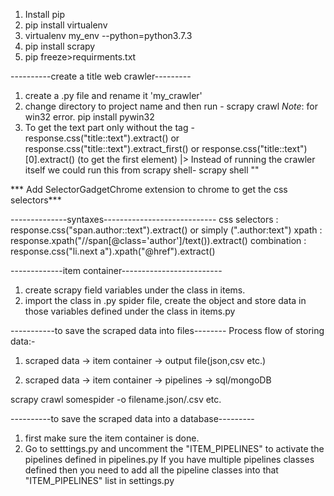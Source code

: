 1. Install pip
2. pip install virtualenv
3. virtualenv my_env --python=python3.7.3
4. pip install scrapy
5. pip freeze>requirments.txt

----------create a title web crawler---------
1. create a .py file and rename it 'my_crawler'
2. change directory to project name and then run - scrapy crawl <name of the crawler defined inside the class>
*Note*: for win32 error. pip install pywin32
3. To get the text part only without the tag - response.css("title::text").extract() 
  or response.css("title::text").extract_first() or response.css("title::text")[0].extract() (to get the first element)
  |> Instead of running the crawler itself we could run this from scrapy shell- scrapy shell "<url to scrape>"

*** Add SelectorGadgetChrome extension to chrome to get the css selectors***

--------------syntaxes----------------------------
css selectors : response.css("span.author::text").extract() or simply (".author:text")
xpath : response.xpath("//span[@class='author']/text()).extract()
combination : response.css("li.next a").xpath("@href").extract()

-------------item container-------------------------
1. create scrapy field variables under the class in items.
2. import the class in .py spider file, create the object and store data in those variables defined under the class
in items.py

-----------to save the scraped data into files--------
Process flow of storing data:-
1. scraped data -> item container -> output file(json,csv etc.)

2. scraped data -> item container -> pipelines -> sql/mongoDB

scrapy crawl somespider -o filename.json/.csv etc.

----------to save the scraped data into a database---------
1. first make sure the item container is done.
2. Go to setttings.py and uncomment the "ITEM_PIPELINES" to activate the pipelines defined in pipelines.py
If you have multiple pipelines classes defined then you need to add all the pipeline classes into that "ITEM_PIPELINES"
list in settings.py
